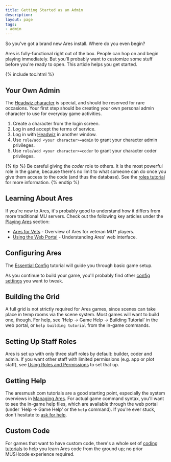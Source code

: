 ```yaml
---
title: Getting Started as an Admin
description: 
layout: page
tags:
- admin
---
```


So you've got a brand new Ares install.  Where do you even begin?

Ares is fully-functional right out of the box.  People can hop on and begin playing immediately.  But you'll probably want to customize some stuff before you're ready to open.  This article helps you get started.

{% include toc.html %}

## Your Own Admin

The [Headwiz character](/tutorials/install/next-steps.html#default-characters) is special, and should be reserved for rare occasions.  Your first step should be creating your own personal admin character to use for everyday game activities.

1. Create a character from the login screen.
2. Log in and accept the terms of service.
3. Log in with [Headwiz](/tutorials/install/next-steps.html#default-characters) in another window.
4. Use `role/add <your character>=admin` to grant your character admin privileges.
5. Use `role/add <your character>=coder` to grant your character coder privileges.
  
{% tip %} 
Be careful giving the *coder* role to others. It is the most powerful role in the game, because there's no limit to what someone can do once you give them access to the code (and thus the database).  See the [roles tutorial](/tutorials/manage/roles.html) for more information.
{% endtip %}

## Learning About Ares

If you're new to Ares, it's probably good to understand how it differs from more traditional MU servers.  Check out the following key articles under the [Playing Ares](/tutorials/play) section:

* [Ares for Vets](/tutorials/play/ares-for-vets.html) - Overview of Ares for veteran MU\* players.
* [Using the Web Portal](/web-portal) - Understanding Ares' web interface.

## Configuring Ares

The [Essential Config](/tutorials/config/config-basics) tutorial will guide you through basic game setup.

As you continue to build your game, you'll probably find other [config settings](/tutorials/config) you want to tweak.

## Building the Grid

A full grid is not strictly required for Ares games, since scenes can take place in temp rooms via the scene system. Most games will want to build one, though.  For help, see 'Help -> Game Help -> Building Tutorial' in the web portal, or `help building tutorial` from the in-game commands.

## Setting Up Staff Roles

Ares is set up with only three staff roles by default: builder, coder and admin. If you want other staff with limited permissions (e.g. app or plot staff), see [Using Roles and Permissions](/tutorials/manage/roles.html) to set that up.

## Getting Help

The aresmush.com tutorials are a good starting point, especially the system overviews in [Managing Ares](/tutorials/manage). For actual game command syntax, you'll want to see the in-game help files, which are available through the web portal (under 'Help -> Game Help' or the `help` command).  If you're ever stuck, don't hesitate to [ask for help](/feedback.html).

## Custom Code

For games that want to have custom code, there's a whole set of [coding tutorials](/tutorials/code) to help you learn Ares code from the ground up; no prior MUSHcode experience required.
